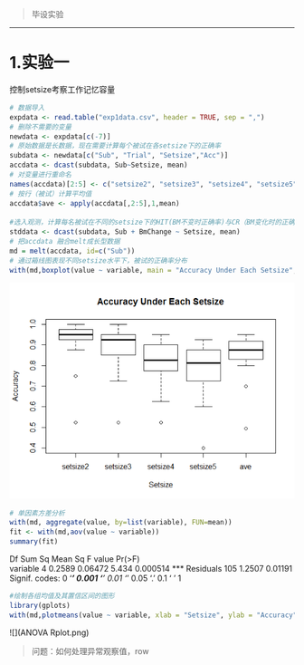 > 毕设实验
----

# 1.实验一
控制setsize考察工作记忆容量
```R
# 数据导入
expdata <- read.table("exp1data.csv", header = TRUE, sep = ",")
# 删除不需要的变量
newdata <- expdata[c(-7)]
# 原始数据是长数据，现在需要计算每个被试在各setsize下的正确率
subdata <- newdata[c("Sub", "Trial", "Setsize","Acc")]
accdata <- dcast(subdata, Sub~Setsize, mean)
# 对变量进行重命名
names(accdata)[2:5] <- c("setsize2", "setsize3", "setsize4", "setsize5")
# 按行（被试）计算平均值
accdata$ave <- apply(accdata[,2:5],1,mean)

#选入观测，计算每名被试在不同的setsize下的HIT(BM不变时正确率)与CR（BM变化时的正确率）
stddata <- dcast(subdata, Sub + BmChange ~ Setsize, mean)
# 把accdata 融合melt成长型数据
md = melt(accdata, id=c("Sub"))
# 通过箱线图表现不同setsize水平下，被试的正确率分布
with(md,boxplot(value ~ variable, main = "Accuracy Under Each Setsize", xlab = "Setsize", ylab = "Accuracy"))
```
![](accboxplot.png)

```R
# 单因素方差分析
with(md, aggregate(value, by=list(variable), FUN=mean))
fit <- with(md,aov(value ~ variable))
summary(fit)
```
  Df Sum Sq Mean Sq F value   Pr(>F)    
variable      4 0.2589 0.06472   5.434 0.000514 ***
Residuals   105 1.2507 0.01191                     
Signif. codes:  0 ‘***’ 0.001 ‘**’ 0.01 ‘*’ 0.05 ‘.’ 0.1 ‘ ’ 1

```R
#绘制各组均值及其置信区间的图形
library(gplots)
with(md,plotmeans(value ~ variable, xlab = "Setsize", ylab = "Accuracy", main="Mean plot\nwith 95% CI"))
```
![](ANOVA Rplot.png)

>问题：如何处理异常观察值，row
